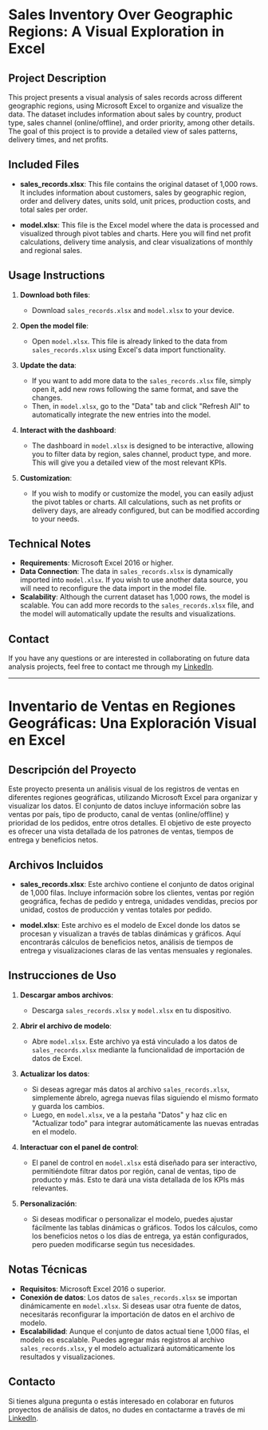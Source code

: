 # **Sales Inventory Over Geographic Regions: A Visual Exploration in Excel**

## **Project Description**

This project presents a visual analysis of sales records across different geographic regions, using Microsoft Excel to organize and visualize the data. The dataset includes information about sales by country, product type, sales channel (online/offline), and order priority, among other details. The goal of this project is to provide a detailed view of sales patterns, delivery times, and net profits.

## **Included Files**

- **sales_records.xlsx**: This file contains the original dataset of 1,000 rows. It includes information about customers, sales by geographic region, order and delivery dates, units sold, unit prices, production costs, and total sales per order.
  
- **model.xlsx**: This file is the Excel model where the data is processed and visualized through pivot tables and charts. Here you will find net profit calculations, delivery time analysis, and clear visualizations of monthly and regional sales.

## **Usage Instructions**

1. **Download both files**: 
   - Download `sales_records.xlsx` and `model.xlsx` to your device.

2. **Open the model file**: 
   - Open `model.xlsx`. This file is already linked to the data from `sales_records.xlsx` using Excel's data import functionality.

3. **Update the data**:
   - If you want to add more data to the `sales_records.xlsx` file, simply open it, add new rows following the same format, and save the changes.
   - Then, in `model.xlsx`, go to the "Data" tab and click "Refresh All" to automatically integrate the new entries into the model.

4. **Interact with the dashboard**:
   - The dashboard in `model.xlsx` is designed to be interactive, allowing you to filter data by region, sales channel, product type, and more. This will give you a detailed view of the most relevant KPIs.

5. **Customization**:
   - If you wish to modify or customize the model, you can easily adjust the pivot tables or charts. All calculations, such as net profits or delivery days, are already configured, but can be modified according to your needs.

## **Technical Notes**

- **Requirements**: Microsoft Excel 2016 or higher.
- **Data Connection**: The data in `sales_records.xlsx` is dynamically imported into `model.xlsx`. If you wish to use another data source, you will need to reconfigure the data import in the model file.
- **Scalability**: Although the current dataset has 1,000 rows, the model is scalable. You can add more records to the `sales_records.xlsx` file, and the model will automatically update the results and visualizations.

## **Contact**

If you have any questions or are interested in collaborating on future data analysis projects, feel free to contact me through my [LinkedIn](https://www.linkedin.com/in/gabriel-perez-sequea/).

----------------------------------------------------------------------------------------------------------------------------------------------------------------------

# **Inventario de Ventas en Regiones Geográficas: Una Exploración Visual en Excel**

## **Descripción del Proyecto**

Este proyecto presenta un análisis visual de los registros de ventas en diferentes regiones geográficas, utilizando Microsoft Excel para organizar y visualizar los datos. El conjunto de datos incluye información sobre las ventas por país, tipo de producto, canal de ventas (online/offline) y prioridad de los pedidos, entre otros detalles. El objetivo de este proyecto es ofrecer una vista detallada de los patrones de ventas, tiempos de entrega y beneficios netos.

## **Archivos Incluidos**

- **sales_records.xlsx**: Este archivo contiene el conjunto de datos original de 1,000 filas. Incluye información sobre los clientes, ventas por región geográfica, fechas de pedido y entrega, unidades vendidas, precios por unidad, costos de producción y ventas totales por pedido.
  
- **model.xlsx**: Este archivo es el modelo de Excel donde los datos se procesan y visualizan a través de tablas dinámicas y gráficos. Aquí encontrarás cálculos de beneficios netos, análisis de tiempos de entrega y visualizaciones claras de las ventas mensuales y regionales.

## **Instrucciones de Uso**

1. **Descargar ambos archivos**: 
   - Descarga `sales_records.xlsx` y `model.xlsx` en tu dispositivo.

2. **Abrir el archivo de modelo**: 
   - Abre `model.xlsx`. Este archivo ya está vinculado a los datos de `sales_records.xlsx` mediante la funcionalidad de importación de datos de Excel.

3. **Actualizar los datos**:
   - Si deseas agregar más datos al archivo `sales_records.xlsx`, simplemente ábrelo, agrega nuevas filas siguiendo el mismo formato y guarda los cambios.
   - Luego, en `model.xlsx`, ve a la pestaña "Datos" y haz clic en "Actualizar todo" para integrar automáticamente las nuevas entradas en el modelo.

4. **Interactuar con el panel de control**:
   - El panel de control en `model.xlsx` está diseñado para ser interactivo, permitiéndote filtrar datos por región, canal de ventas, tipo de producto y más. Esto te dará una vista detallada de los KPIs más relevantes.

5. **Personalización**:
   - Si deseas modificar o personalizar el modelo, puedes ajustar fácilmente las tablas dinámicas o gráficos. Todos los cálculos, como los beneficios netos o los días de entrega, ya están configurados, pero pueden modificarse según tus necesidades.

## **Notas Técnicas**

- **Requisitos**: Microsoft Excel 2016 o superior.
- **Conexión de datos**: Los datos de `sales_records.xlsx` se importan dinámicamente en `model.xlsx`. Si deseas usar otra fuente de datos, necesitarás reconfigurar la importación de datos en el archivo de modelo.
- **Escalabilidad**: Aunque el conjunto de datos actual tiene 1,000 filas, el modelo es escalable. Puedes agregar más registros al archivo `sales_records.xlsx`, y el modelo actualizará automáticamente los resultados y visualizaciones.

## **Contacto**

Si tienes alguna pregunta o estás interesado en colaborar en futuros proyectos de análisis de datos, no dudes en contactarme a través de mi [LinkedIn](https://www.linkedin.com/in/gabriel-perez-sequea/).
